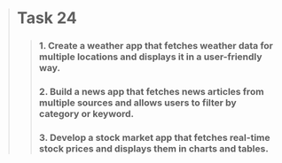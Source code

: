 > # Task 24
> > ### 1. Create a weather app that fetches weather data for multiple locations and displays it in a user-friendly way.
> > ### 2. Build a news app that fetches news articles from multiple sources and allows users to filter by category or keyword.
> > ### 3. Develop a stock market app that fetches real-time stock prices and displays them in charts and tables.
